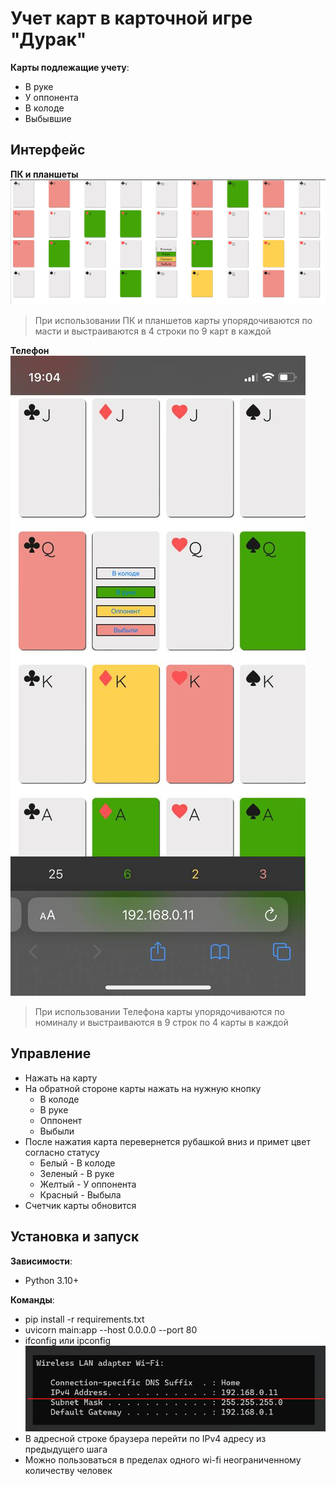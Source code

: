# Учет карт в карточной игре "Дурак"
**Карты подлежащие учету**:
- В руке
- У оппонента
- В колоде
- Выбывшие

## Интерфейс
**ПК и планшеты**  
![PC](assets/pc.png)
> При использовании ПК и планшетов карты упорядочиваются по масти и выстраиваются в 4 строки по 9 карт в каждой

**Телефон**  
![Phone](assets/phone.png)
> При использовании Телефона карты упорядочиваются по номиналу и выстраиваются в 9 строк по 4 карты в каждой


## Управление
- Нажать на карту
- На обратной стороне карты нажать на нужную кнопку
  - В колоде
  - В руке
  - Оппонент
  - Выбыли
- После нажатия карта перевернется рубашкой вниз и примет цвет согласно статусу
  - Белый - В колоде
  - Зеленый - В руке
  - Желтый - У оппонента
  - Красный - Выбыла
- Счетчик карты обновится

## Установка и запуск
**Зависимости**:
- Python 3.10+

**Команды**:
- pip install -r requirements.txt
- uvicorn main:app --host 0.0.0.0 --port 80
- ifconfig или ipconfig
![IP](assets/ip.png)
- В адресной строке браузера перейти по IPv4 адресу из предыдущего шага
- Можно пользоваться в пределах одного wi-fi неограниченному количеству человек